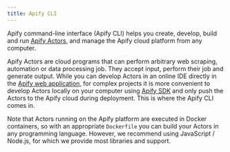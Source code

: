 ```yaml
---
title: Apify CLI
---
```


Apify command-line interface (Apify CLI) helps you create, develop, build and run
[Apify Actors](https://apify.com/actors),
and manage the Apify cloud platform from any computer.

Apify Actors are cloud programs that can perform arbitrary web scraping, automation or data processing job.
They accept input, perform their job and generate output.
While you can develop Actors in an online IDE directly in the [Apify web application](https://console.apify.com/),
for complex projects it is more convenient to develop Actors locally on your computer
using <a href="https://github.com/apify/apify-sdk-js">Apify SDK</a>
and only push the Actors to the Apify cloud during deployment.
This is where the Apify CLI comes in.

Note that Actors running on the Apify platform are executed in Docker containers, so with an appropriate `Dockerfile`
you can build your Actors in any programming language.
However, we recommend using JavaScript / Node.js, for which we provide most libraries and support.
